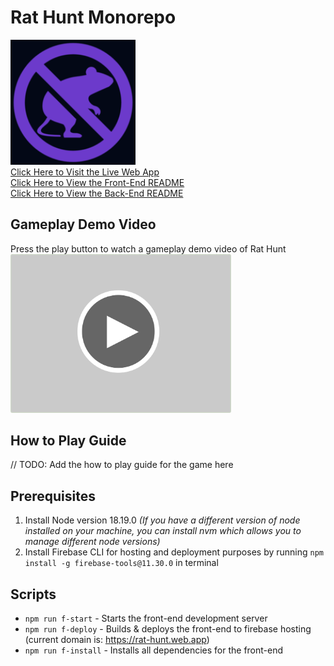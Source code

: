 # Rat Hunt Monorepo

<img src="frontend/resources/icons/logo-192x192.png" alt="Rat Hunt Logo" width="200"/>

<br/>
<a href="https://rat-hunt.web.app/">Click Here to Visit the Live Web App</a>
<br/>
<a href="https://github.com/SaoodCS/Rat-Hunt/tree/prod/frontend">Click Here to View the Front-End README</a>
<br/>
<a href="https://github.com/SaoodCS/Rat-Hunt/tree/prod/backend">Click Here to View the Back-End README</a>

## Gameplay Demo Video
Press the play button to watch a gameplay demo video of Rat Hunt
<a href="https://youtu.be/WxCCqd9LFTQ" target="_blank">
<img src="resources/readme/thumbnails/youtubeplaybtn.png" alt="Rat Hunt Gameplay Demo" width = "70%">
</a>

## How to Play Guide
// TODO: Add the how to play guide for the game here

## Prerequisites

1. Install Node version 18.19.0 _(If you have a different version of node installed on your machine, you can install nvm which allows you to manage different node versions)_
2. Install Firebase CLI for hosting and deployment purposes by running `npm install -g firebase-tools@11.30.0` in terminal

## Scripts

- `npm run f-start` - Starts the front-end development server
- `npm run f-deploy` - Builds & deploys the front-end to firebase hosting (current domain is: https://rat-hunt.web.app)
- `npm run f-install` - Installs all dependencies for the front-end
